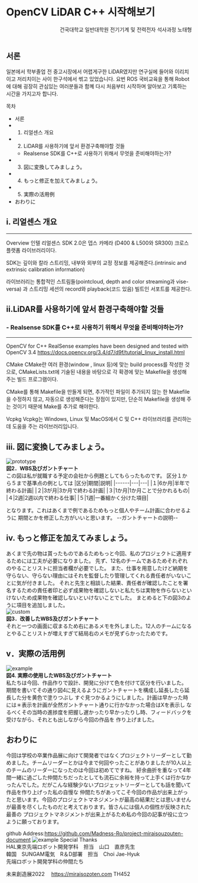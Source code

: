 # OpenCV LiDAR C++ 시작해보기
<div style="text-align: right">건국대학교 일반대학원 전기기계 및 전력전자 석사과정 노태형</div><br>

## 서론
일본에서 학부졸업 전 중고시장에서 어렵게구한 LiDAR였지만 연구실에 들어와 이리치이고 저리치이는 사이 한구석에서 썪고 있었습니다.
요번 ROS 국비교육을 통해 Robot에 대해 굉장히 관심있는 여러분들과 함꼐 다시 처음부터 시작하며 알아보고 기록하는 시간을 가지고자 합니다.

목차
- 서론
- 1. 리얼센스 개요
- 2. LiDAR를 사용하기에 앞서 환경구축해야할 것들
    - Realsense SDK를 C++로 사용하기 위해서 무엇을 준비해야하는가? 
- 3. 図に変換してみましょう。
- 4. もっと修正を加えてみましょう。
- 5. 実際の活用例
- おわりに
## i. 리얼센스 개요
----------------------
Overview
인텔 리얼센스 SDK 2.0은 뎁스 카메라 (D400 & L500와 SR300) 크로스 플랫폼 라이브러리이다.

SDK는 깊이와 칼라 스트리밍, 내부와 외부의 교정 정보를 제공해준다.(intrinsic and extrinsic calibration information)

라이브러리는 통합적인 스트림들(pointcloud, depth and color streaming과 vise-versa)
과 스트리밍 세션의 record와 playback(코드 있음) 빌트인 서포트를 제공한다.


## ii.LiDAR를 사용하기에 앞서 환경구축해야할 것들
### - Realsense SDK를 C++로 사용하기 위해서 무엇을 준비해야하는가? 
-------------
OpenCV for C++
RealSense examples have been designed and tested with OpenCV 3.4
https://docs.opencv.org/3.4/d7/d9f/tutorial_linux_install.html

CMake
CMake란 여러 환경(window , linux 등)에 맞는 build process를 작성한 것으로, CMakeLists.txt에 기술된 내용을 바탕으로 각 확경에 맞는 Makefile을 생성해 주는 빌드 프로그램이다.

CMake를 통해 Makefile을 만들게 되면, 추가적인 파일이 추가되지 않는 한 Makefile을 수정하지 않고, 자동으로 생성해준다는 장점이 있지만, 단순히 Makefile을 생성해 주는 것이기 때문에 Make를 추가로 해야한다.

Vcpkg
Vcpkg는 Windows, Linux 및 MacOS에서 C 및 C++ 라이브러리를 관리하는 데 도움을 주는 라이브러리입니다.


## iii. 図に変換してみましょう。
![prototype](./images/prototype.png)<br>
**図2．WBS及びガントチャート**<br>
この図は私が就職する予定の会社から例題としてもらったものです。
区分１から５まで基準点の例としては
|区分|期間|説明|
|------|---|---|
|１|6か月|半年で終わる計画|
|２|3が月|3か月で終わる計画|
|３|1か月|1か月ことで分かれるもの|
|４|2週|2週以内で終わる仕事|
|５|1週|一番細かく分けた項目|

となります。これはあくまで例であるためもっと個人やチーム計画に合わせるように
期間とかを修正した方がいいと思います。
--ガントチャートの説明--
## iv. もっと修正を加えてみましょう。
あくまで先の物は貰ったものであるためもっと今回、私のプロジェクトに適用するためには工夫が必要になりました。
先ず、12名のチームであるためそれぞれのやることリストに担当者欄が必要でした。
また、仕事を用意したけど納期を守らない、守らない理由にはそれを監督したり管理してくれる責任者がいないことに気が付きました。
それと先生と相談した結果、責任者が確認したことを署名するための責任者印と必ず成果物を確認しないと私たちは実物を作らないといけないため成果物を確認しないといけないことでした。
まとめると下の図3のように項目を追加しました。<br>
![custom](./images/custom.png)<br>
**図3．改善したWBS及びガントチャート**<br>
それと一つの画面に収まるため右にあるメモを外しました。12人のチームになるとやることリストが増えすぎて結局右のメモが見ずらかったためです。

## v．実際の活用例
![example](./images/example.png)<br>
**図4. 実際の使用したWBS及びガントチャート**<br>
私たちは今回、作品作りで設計、開発に分けて色を付けて区分を行いました。
期間を書いてその通り図4に見えるようにガントチャートを構成し延長したら延長した分を黄色で塗りつぶし
すぐ見つかるようにしました。計画は早かった時には＊表示を計画が全然ガントチャート通りに行かなかった場合はXを表示し
なるべくその当時の進捗度を把握し遅かったり早かったりし時、フィードバックを受けながら、それとも出しながら今回の作品を
作り上げました。

## おわりに
今回は学校の卒業作品展に向けて開発者ではなくプロジェクトリーダーとして勤めました。チームリーダーとかは今まで何回やったことがありましたが10人以上のチームのリーダーになったのは今回は初めてですね。
紆余曲折を重なって4年間一緒に過ごした仲間たちだったとしても流石に余裕を持って上手くは行かなかったんでした。だがこんな経験少ないプロジェットリーダーとしても話を聞いて作品を作り上げった私の自慢な
仲間たちがあってこそ今回の作品が出来上がったと思います。今回のプロジェクトマネジメントが最高の結果だとは思いませんが最善を尽くしたものだと考えております。皆さんには個人の個性が反映された最善の
プロジェクトマネジメントが出来上がるため私の今回の記事が役に立つように願っております。

github Address:https://github.com/Madness-Ro/project-miraisouzouten-document
![example](./images/QR-code.png)
Special Thanks<br>
HAL東京先端ロボット開発学科　担当　山口　直彦先生<br>
韓国　SUNGAM電気　R＆D部署　担当　Choi Jae-Hyuk<br>
先端ロボット開発学科の仲間たち

未来創造展2022　
https://miraisozoten.com TH452


